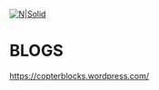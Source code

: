 [![N|Solid](http://student.computing.dcu.ie/~geoghen4/project/logo2.png)]()

# BLOGS
https://copterblocks.wordpress.com/
